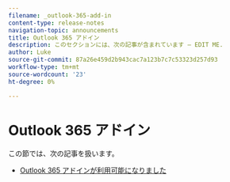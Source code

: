 ```yaml
---
filename: _outlook-365-add-in
content-type: release-notes
navigation-topic: announcements
title: Outlook 365 アドイン
description: このセクションには、次の記事が含まれています — EDIT ME.
author: Luke
source-git-commit: 87a26e459d2b943cac7a123b7c7c53323d257d93
workflow-type: tm+mt
source-wordcount: '23'
ht-degree: 0%

---
```



# Outlook 365 アドイン

この節では、次の記事を扱います。

* [Outlook 365 アドインが利用可能になりました](../../product-announcements/outlook-365-add-in/outlook-365-add-in-now-available.md)

